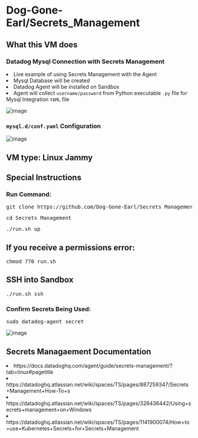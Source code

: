 # Dog-Gone-Earl/Secrets_Management

## What this VM does
### Datadog Mysql Connection with Secrets Management

<li>Live example of using Secrets Management with the Agent</li>
<li>Mysql Database will be created</li>
<li>Datadog Agent will be installed on Sandbox</li>
<li>Agent will collect <code>username/password</code> from Python executable <code>.py</code> file for Mysql Integration <code>YAML</code> file</li>

![image](https://github.com/Dog-Gone-Earl/Secrets_Management/assets/107069502/9da16fab-6c3e-4869-a414-48779a6ee3a2)

### <code>mysql.d/conf.yaml</code> Configuration
![image](https://github.com/Dog-Gone-Earl/Secrets_Management/assets/107069502/457bb408-e880-4283-98e3-4172f4b5609b)

<pic of Mysql yaml config>
  
<Show datadog-agent secret command output>
  
<show Agent status showing config>
  
## VM type: Linux Jammy

## Special Instructions

### Run Command:
<pre>
git clone https://github.com/Dog-Gone-Earl/Secrets_Management.git </pre>
<pre>cd Secrets_Management</pre>
<pre>./run.sh up</pre>

  
## If you receive a permissions error:
<pre>chmod 770 run.sh</pre>

## SSH into Sandbox
<pre>./run.sh ssh</pre>
  
### Confirm Secrets Being Used:
<pre>
sudo datadog-agent secret</pre>

![image](https://github.com/Dog-Gone-Earl/Secrets_Management/assets/107069502/f0519f2a-38a2-49e7-aa71-375c2ec401bf)

## Secrets Managaement Documentation
  <li><link>https://docs.datadoghq.com/agent/guide/secrets-management/?tab=linux#pagetitle</li></link>
  <li><link>https://datadoghq.atlassian.net/wiki/spaces/TS/pages/887259347/Secrets+Management+How-To+s</li></link>
  <li><link>https://datadoghq.atlassian.net/wiki/spaces/TS/pages/328436442/Using+secrets+management+on+Windows</li></link>
  <li><link>https://datadoghq.atlassian.net/wiki/spaces/TS/pages/1141900074/How+to+use+Kubernetes+Secrets+for+Secrets+Management</li></link>

